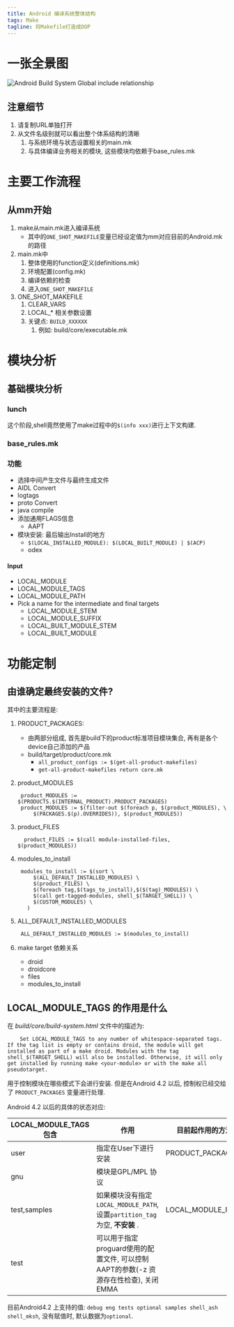 ```yaml
---
title: Android 编译系统整体结构
tags: Make
tagline: 将Makefile打造成OOP
---
```


# 一张全景图

![Android Build System Global include relationship](/assets/svgfiles/AndroidBuildSystemGlobalIncludeview.svg )

## 注意细节

1. 请复制URL单独打开
2. 从文件名级别就可以看出整个体系结构的清晰
    1. 与系统环境与状态设置相关的main.mk
    2. 与具体编译业务相关的模块, 这些模块均依赖于base_rules.mk

# 主要工作流程

## 从mm开始

1. make从main.mk进入编译系统
    * 其中的`ONE_SHOT_MAKEFILE`变量已经设定值为mm对应目前的Android.mk的路径
2. main.mk中
    1. 整体使用的function定义(definitions.mk)
    2. 环境配置(config.mk)
    3. 编译依赖的检查
    4. 进入`ONE_SHOT_MAKEFILE`
3. ONE_SHOT_MAKEFILE
    1. CLEAR_VARS
    2. LOCAL_* 相关参数设置
    3. 关键点: `BUILD_XXXXXX`
        1. 例如: build/core/executable.mk

# 模块分析

## 基础模块分析

### lunch

这个阶段,shell竟然使用了make过程中的`$(info xxx)`进行上下文构建.

### base_rules.mk

### 功能

* 选择中间产生文件与最终生成文件
* AIDL Convert
* logtags
* proto Convert
* java compile
* 添加通用FLAGS信息
    * AAPT
* 模块安装: 最后输出Install的地方
    * `$(LOCAL_INSTALLED_MODULE): $(LOCAL_BUILT_MODULE) | $(ACP)`
    * odex

#### Input

* LOCAL_MODULE
* LOCAL_MODULE_TAGS
* LOCAL_MODULE_PATH
* Pick a name for the intermediate and final targets
    * LOCAL_MODULE_STEM
    * LOCAL_MODULE_SUFFIX
    * LOCAL_BUILT_MODULE_STEM
    * LOCAL_BUILT_MODULE

# 功能定制

## 由谁确定最终安装的文件?

其中的主要流程是:

1. PRODUCT_PACKAGES:
    * 由两部分组成, 首先是build下的product标准项目模块集合, 再有是各个device自己添加的产品
    * build/target/product/core.mk
        * `all_product_configs := $(get-all-product-makefiles)`
        * `get-all-product-makefiles return core.mk`
2. product_MODULES

        product_MODULES := $(PRODUCTS.$(INTERNAL_PRODUCT).PRODUCT_PACKAGES)
        product_MODULES := $(filter-out $(foreach p, $(product_MODULES), \
            $(PACKAGES.$(p).OVERRIDES)), $(product_MODULES))

3. product_FILES

         product_FILES := $(call module-installed-files, $(product_MODULES))

4. modules_to_install

        modules_to_install := $(sort \
            $(ALL_DEFAULT_INSTALLED_MODULES) \
            $(product_FILES) \
            $(foreach tag,$(tags_to_install),$($(tag)_MODULES)) \
            $(call get-tagged-modules, shell_$(TARGET_SHELL)) \
            $(CUSTOM_MODULES) \
          )

5. ALL_DEFAULT_INSTALLED_MODULES

        ALL_DEFAULT_INSTALLED_MODULES := $(modules_to_install)

6. make target 依赖关系
   * droid
   * droidcore
   * files
   * modules_to_install

## LOCAL_MODULE_TAGS 的作用是什么

在 *build/core/build-system.html* 文件中的描述为:

        Set LOCAL_MODULE_TAGS to any number of whitespace-separated tags. If the tag list is empty or contains droid, the module will get installed as part of a make droid. Modules with the tag shell_$(TARGET_SHELL) will also be installed. Otherwise, it will only get installed by running make <your-module> or with the make all pseudotarget.

用于控制模块在哪些模式下会进行安装.
但是在Android 4.2 以后, 控制权已经交给了 `PRODUCT_PACKAGES` 变量进行处理.

Android 4.2 以后的具体的状态对应: 

| LOCAL_MODULE_TAGS 包含| 作用 | 目前起作用的方法 |
|-----------------------|------|------------------|
| user  | 指定在User下进行安装 | PRODUCT_PACKAGES |
| gnu   | 模块是GPL/MPL 协议   |                  |
| test,samples  | 如果模块没有指定`LOCAL_MODULE_PATH`, 设置`partition_tag`为空, **不安装** . | LOCAL_MODULE_PATH |
| test  | 可以用于指定proguard使用的配置文件, 可以控制AAPT的参数(-z 资源存在性检查), 关闭EMMA |    |


目前Android4.2 上支持的值: `debug eng tests optional samples shell_ash shell_mksh`,
没有赋值时, 默认数据为`optional`.

